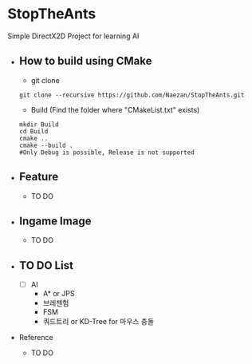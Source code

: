 # StopTheAnts
Simple DirectX2D Project for learning AI

- How to build using CMake
  - 
    - git clone
  ```shell
  git clone --recursive https://github.com/Naezan/StopTheAnts.git
  ```

    - Build (Find the folder where "CMakeList.txt" exists)
  ```shell
  mkdir Build
  cd Build
  cmake ..
  cmake --build .
  #Only Debug is possible, Release is not supported
  ```

- Feature
  - 
    - TO DO

- Ingame Image
  - 
    - TO DO

- TO DO List
  - 
    - [ ] AI
        * A* or JPS
        * 브레젠험
        * FSM
        * 쿼드트리 or KD-Tree for 마우스 충돌

- Reference
  * TO DO